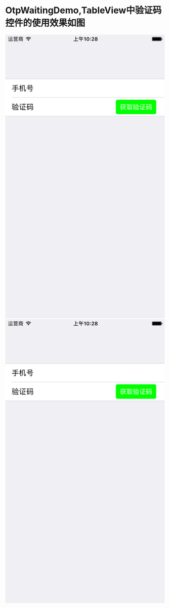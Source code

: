 # OtpWaitingDemo,TableView中验证码控件的使用效果如图

![image](https://github.com/wang6177ming123/OtpWaitingDemo/blob/master/Simulator%20Screen%20Shot%202017年2月15日%20上午10.28.55.png)
![image](https://github.com/wang6177ming123/OtpWaitingDemo/blob/master/Simulator%20Screen%20Shot%202017年2月15日%20上午10.28.58.png)
